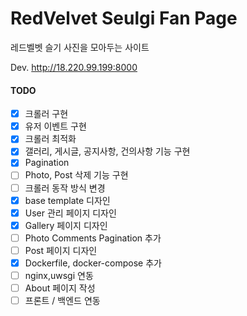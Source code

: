 # RedVelvet Seulgi Fan Page

레드벨벳 슬기 사진을 모아두는 사이트

Dev. http://18.220.99.199:8000


#### TODO
- [x] 크롤러 구현
- [x] 유저 이벤트 구현
- [x] 크롤러 최적화
- [x] 갤러리, 게시글, 공지사항, 건의사항 기능 구현
- [x] Pagination
- [ ] Photo, Post 삭제 기능 구현
- [ ] 크롤러 동작 방식 변경
- [x] base template 디자인
- [x] User 관리 페이지 디자인
- [x] Gallery 페이지 디자인
- [ ] Photo Comments Pagination 추가
- [ ] Post 페이지 디자인
- [x] Dockerfile, docker-compose 추가
- [ ] nginx,uwsgi 연동
- [ ] About 페이지 작성
- [ ] 프론트 / 백엔드 연동
